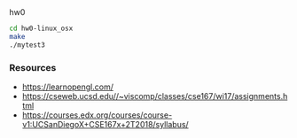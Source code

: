 ##
hw0
```sh
cd hw0-linux_osx
make 
./mytest3
```
### Resources
- https://learnopengl.com/
- https://cseweb.ucsd.edu//~viscomp/classes/cse167/wi17/assignments.html
- https://courses.edx.org/courses/course-v1:UCSanDiegoX+CSE167x+2T2018/syllabus/
